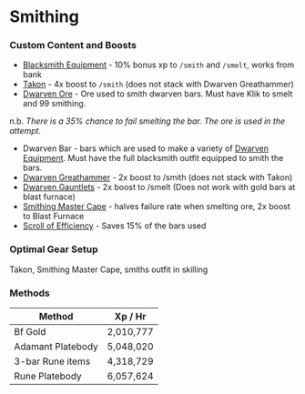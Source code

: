 # Smithing

### Custom Content and Boosts

* [Blacksmith Equipment](../custom-items/equippables.md#blacksmith-equipment) - 10% bonus xp to `/smith` and `/smelt`, works from bank
* [Takon](../custom-items/pets.md#miscellaneous-pets) - 4x boost to `/smith` (does not stack with Dwarven Greathammer)
* [Dwarven Ore](../bosses/king-goldemar.md#loot) - Ore used to smith dwarven bars. Must have Klik to smelt and 99 smithing.

n.b. _There is a 35% chance to fail smelting the bar. The ore is used in the attempt._

* Dwarven Bar - bars which are used to make a variety of [Dwarven Equipment](../custom-items/equippables.md#dwarven-equipment). Must have the full blacksmith outfit equipped to smith the bars.
* [Dwarven Greathammer](../custom-items/equippables.md#dwarven-tools) - 2x boost to /smith (does not stack with Takon)
* [Dwarven Gauntlets](../custom-items/equippables.md#dwarven-tools) - 2x boost to /smelt (Does not work with gold bars at blast furnace)
* [Smithing Master Cape](../custom-items/equippables.md#master-capes) - halves failure rate when smelting ore, 2x boost to Blast Furnace
* [Scroll of Efficiency](dungeoneering-training/dg-rewards.md#buyable-boosts-utility) - Saves 15% of the bars used

### Optimal Gear Setup

Takon, Smithing Master Cape, smiths outfit in skilling

### Methods

| Method            | Xp / Hr   |
| ----------------- | --------- |
| Bf Gold           | 2,010,777 |
| Adamant Platebody | 5,048,020 |
| 3-bar Rune items  | 4,318,729 |
| Rune Platebody    | 6,057,624 |
